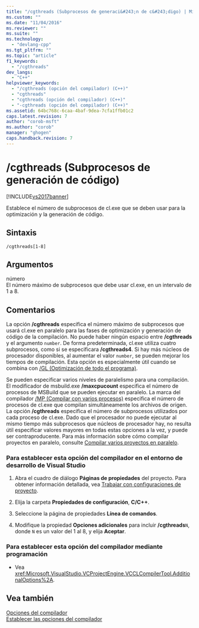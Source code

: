 ```yaml
---
title: "/cgthreads (Subprocesos de generaci&#243;n de c&#243;digo) | Microsoft Docs"
ms.custom: ""
ms.date: "11/04/2016"
ms.reviewer: ""
ms.suite: ""
ms.technology: 
  - "devlang-cpp"
ms.tgt_pltfrm: ""
ms.topic: "article"
f1_keywords: 
  - "/cgthreads"
dev_langs: 
  - "C++"
helpviewer_keywords: 
  - "/cgthreads (opción del compilador) (C++)"
  - "cgthreads"
  - "cgthreads (opción del compilador) (C++)"
  - "-cgthreads (opción del compilador) (C++)"
ms.assetid: 64bc768c-6caa-4baf-9dea-7cfa1ffb01c2
caps.latest.revision: 7
author: "corob-msft"
ms.author: "corob"
manager: "ghogen"
caps.handback.revision: 7
---
```

# /cgthreads (Subprocesos de generaci&#243;n de c&#243;digo)
[!INCLUDE[vs2017banner](../../assembler/inline/includes/vs2017banner.md)]

Establece el número de subprocesos de cl.exe que se deben usar para la optimización y la generación de código.  
  
## Sintaxis  
  
```  
/cgthreads[1-8]  
```  
  
## Argumentos  
 número  
 El número máximo de subprocesos que debe usar cl.exe, en un intervalo de 1 a 8.  
  
## Comentarios  
 La opción **\/cgthreads** especifica el número máximo de subprocesos que usará cl.exe en paralelo para las fases de optimización y generación de código de la compilación.  No puede haber ningún espacio entre **\/cgthreads** y el argumento `number`.  De forma predeterminada, cl.exe utiliza cuatro subprocesos, como si se especificara **\/cgthreads4**.  Si hay más núcleos de procesador disponibles, al aumentar el valor `number`, se pueden mejorar los tiempos de compilación.  Esta opción es especialmente útil cuando se combina con [\/GL \(Optimización de todo el programa\)](../../build/reference/gl-whole-program-optimization.md).  
  
 Se pueden especificar varios niveles de paralelismo para una compilación.  El modificador de msbuild.exe **\/maxcpucount** especifica el número de procesos de MSBuild que se pueden ejecutar en paralelo.  La marca del compilador [\/MP \(Compilar con varios procesos\)](../../build/reference/mp-build-with-multiple-processes.md) especifica el número de procesos de cl.exe que compilan simultáneamente los archivos de origen.  La opción **\/cgthreads** especifica el número de subprocesos utilizados por cada proceso de cl.exe.  Dado que el procesador no puede ejecutar al mismo tiempo más subprocesos que núcleos de procesador hay, no resulta útil especificar valores mayores en todas estas opciones a la vez, y puede ser contraproducente.  Para más información sobre cómo compilar proyectos en paralelo, consulte [Compilar varios proyectos en paralelo](../Topic/Building%20Multiple%20Projects%20in%20Parallel%20with%20MSBuild.md).  
  
### Para establecer esta opción del compilador en el entorno de desarrollo de Visual Studio  
  
1.  Abra el cuadro de diálogo **Páginas de propiedades** del proyecto.  Para obtener información detallada, vea [Trabajar con configuraciones de proyecto](../../ide/working-with-project-properties.md).  
  
2.  Elija la carpeta **Propiedades de configuración**, **C\/C\+\+**.  
  
3.  Seleccione la página de propiedades **Línea de comandos**.  
  
4.  Modifique la propiedad **Opciones adicionales** para incluir **\/cgthreads**`N`, donde `N` es un valor del 1 al 8, y elija **Aceptar**.  
  
### Para establecer esta opción del compilador mediante programación  
  
-   Vea <xref:Microsoft.VisualStudio.VCProjectEngine.VCCLCompilerTool.AdditionalOptions%2A>.  
  
## Vea también  
 [Opciones del compilador](../../build/reference/compiler-options.md)   
 [Establecer las opciones del compilador](../../build/reference/setting-compiler-options.md)
